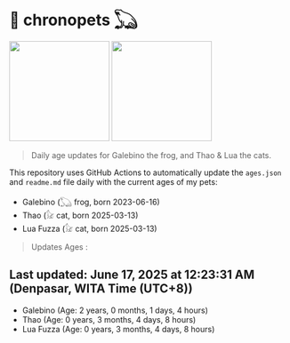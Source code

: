# 🐾 chronopets 𓆏
<img src="https://github.com/user-attachments/assets/802b3632-7c4b-4232-a3a0-8b1d8fa6f04d" widht=180 height=180 >
<img src="https://github.com/user-attachments/assets/16687005-7ebb-4607-be57-0c8e528fed06" widht=180 height=180 >

> Daily age updates for Galebino the frog, and Thao & Lua the cats.

This repository uses GitHub Actions to automatically update the `ages.json` and `readme.md` file daily with the current ages of my pets: <br>
- Galebino (𓆏 frog, born 2023-06-16)
- Thao (𓃠 cat, born 2025-03-13)
- Lua Fuzza (𓃠 cat, born 2025-03-13)

> Updates Ages :

## Last updated: June 17, 2025 at 12:23:31 AM (Denpasar, WITA Time (UTC+8))

- Galebino (Age: 2 years, 0 months, 1 days, 4 hours)
- Thao (Age: 0 years, 3 months, 4 days, 8 hours)
- Lua Fuzza (Age: 0 years, 3 months, 4 days, 8 hours)

